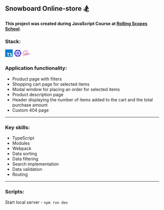   ## Snowboard Online-store 🏂
  #### This project was created during JavaScript Course at [Rolling Scopes School](https://rs.school/).

### Stack:

<img src="https://raw.githubusercontent.com/devicons/devicon/master/icons/typescript/typescript-original.svg" alt="typescript" width="25" height="25" />
<img src="https://raw.githubusercontent.com/devicons/devicon/master/icons/eslint/eslint-original.svg" alt="eslint" width="25" height="25" />
<img src="https://raw.githubusercontent.com/devicons/devicon/master/icons/sass/sass-original.svg" alt="sass"  width="25" height="25"/>



### **Application functionality:**
* Product page with filters
* Shopping cart page for selected items
* Modal window for placing an order for selected items
* Product description page
* Header displaying the number of items added to the cart and the total 
  purchase amount
* Custom 404 page
<hr>

### **Key skills:**

* TypeScript
* Modules
* Webpack
* Data sorting
* Data filtering
* Search implementation
* Data validation
* Routing

<hr>

### **Scripts:**

Start local server - `npm run dev`
